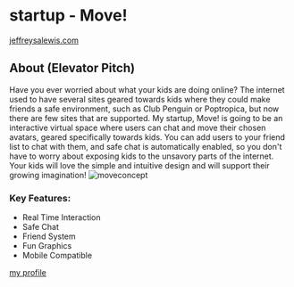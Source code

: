 # startup - Move!
[jeffreysalewis.com](http://jeffreysalewis.com)
## About (Elevator Pitch)
Have you ever worried about what your kids are doing online? The internet used to have several sites geared towards kids where they could make friends a safe environment, such as Club Penguin or Poptropica, but now there are few sites that are supported. My startup, Move! is going to be an interactive virtual space where users can chat and move their chosen avatars, geared specifically towards kids. You can add users to your friend list to chat with them, and safe chat is automatically enabled, so you don't have to worry about exposing kids to the unsavory parts of the internet. Your kids will love the simple and intuitive design and will support their growing imagination!
![moveconcept](https://drive.google.com/uc?export=view&id=1G_H_MCdhK1WYJ6Yzk0muhM-n1KIDpicX)

### Key Features:
- Real Time Interaction
- Safe Chat
- Friend System
- Fun Graphics
- Mobile Compatible

[my profile](https://github.com/jeffreysalewis)
